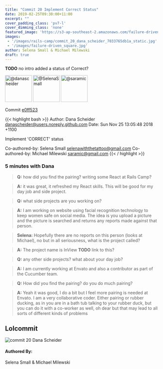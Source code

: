 ```yaml
---
title: "Commit 20 Implement Correct Status"
date: 2019-02-25T09:30:00+11:00
excerpt: ""
cover_padding_class: 'pv7-l'
cover_dimming_class: 'none'
featured_image: 'https://s3-ap-southeast-2.amazonaws.com/failure-driven-blog/railscamp-24-woodfield-hobart/commit_20_dana_scheider_7033765db1a.gif'
images:
 - '/images/rails-camp/commit_20_dana_scheider_7033765db1a_static.jpg'
 - '/images/failure-driven_square.jpg'
author: Selena Small & Michael Milewski 
draft: true
---
```


**TODO** no intro added a status of Correct?

<img alt="@danascheider" src="//github.com/danascheider.png" style="display: inline; width: 88px;" height="88" />
<img alt="@SelenaSmall" src="//github.com/SelenaSmall.png" style="display: inline; width: 88px;" height="88" />
<img alt="@saramic" src="//github.com/saramic.png" style="display: inline; width: 88px;" height="88" />

Commit [e0ff523](https://github.com/failure-driven/railscamp-search-term/commit/e0ff523800a38612f455633672dfaa6cebd08e01)

{{< highlight bash >}}
Author: Dana Scheider <danascheider@users.noreply.github.com>
Date:   Sun Nov 25 13:05:48 2018 +1100

Implement 'CORRECT' status

Co-authored-by: Selena Small <selenawiththetattoo@gmail.com>
Co-authored-by: Michael Milewski <saramic@gmail.com>
{{< / highlight >}}

### 5 minutes with Dana

> **Q:** how did you find the pairing? writing some React at Rails Camp?

> **A:** it was great, it refreshed my React skills. This will be good for my
> day job and side project.

> **Q:** what side projects are you working on?

> **A:** I am working on website using facial recognition technology to keep
> women safe on social media. The idea is you upload a picture and the picture
> is searched and returns any reports made against that person.

> **Selena:** Hopefully there are no reports on this person (looks at Michael),
> no but in all seriousness, what is the project called?

> **A:** The project name is InView **TODO** link to this?

> **Q:** any other side projects? what about your day job?

> **A:** I am currently working at Envato and also a contributor as part of the
> Cucumber team.

> **Q:** How did you find the pairing? do you do much pairing?

> **A:** Yeah it was good, I do a bit but I feel more pairing is needed at
> Envato. I am a very collaborative coder. Either pairing or rubber ducking, as
> in you are in a bath tub talking to your rubber duck, but you can do it with
> a co-worker as well, oh dear but that may lead to all sorts of
> different kinds of problems

## Lolcommit

![commit 20 Dana Scheider](https://s3-ap-southeast-2.amazonaws.com/failure-driven-blog/railscamp-24-woodfield-hobart/commit_20_dana_scheider_7033765db1a.gif)

#### Authored By:

Selena Small & Michael Milewski
